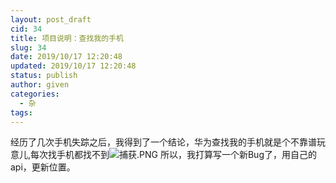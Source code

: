 ```yaml
---
layout: post_draft
cid: 34
title: 项目说明：查找我的手机
slug: 34
date: 2019/10/17 12:20:48
updated: 2019/10/17 12:20:48
status: publish
author: given
categories: 
  - 杂
tags: 
---
```



经历了几次手机失踪之后，我得到了一个结论，华为查找我的手机就是个不靠谱玩意儿,每次找手机都找不到![捕获.PNG][1]
所以，我打算写一个新Bug了，用自己的api，更新位置。


  [1]: https://2890.ltd/usr/uploads/2019/10/wdnmd.png